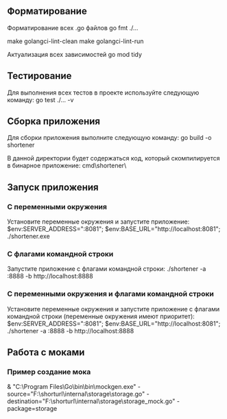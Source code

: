 ## Форматирование
Форматирование всех .go файлов
go fmt ./...

make golangci-lint-clean
make golangci-lint-run

Актуализация всех зависимостей
go mod tidy
## Тестирование

Для выполнения всех тестов в проекте используйте следующую команду:
go test ./... -v

## Сборка приложения
Для сборки приложения выполните следующую команду:
go build -o shortener

В данной директории будет содержаться код, который скомпилируется в бинарное приложение:
cmd\shortener\

## Запуск приложения

### С переменными окружения
Установите переменные окружения и запустите приложение:
\$env\:SERVER_ADDRESS=":8081"; \$env\:BASE_URL="http://localhost:8081"; ./shortener.exe

### С флагами командной строки
Запустите приложение с флагами командной строки:
./shortener -a :8888 -b http://localhost:8888

### С переменными окружения и флагами командной строки
Установите переменные окружения и запустите приложение с флагами командной строки (переменные окружения имеют приоритет):
\$env\:SERVER_ADDRESS=":8081"; \$env\:BASE_URL="http://localhost:8081"; ./shortener -a :8888 -b http://localhost:8888

## Работа с моками

### Пример создание мока
& "C:\Program Files\Go\bin\bin\mockgen.exe" -source="F:\shorturl\internal\storage\storage.go" -destination="F:\shorturl\internal\storage\storage_mock.go" -package=storage
